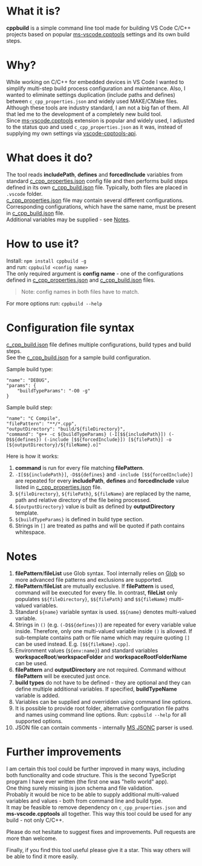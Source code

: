 # What it is?
**cppbuild** is a simple command line tool made for building VS Code C/C++ projects based on popular [ms-vscode.cpptools](https://marketplace.visualstudio.com/items?itemName=ms-vscode.cpptools) settings and its own build steps.

# Why?
While working on C/C++ for embedded devices in VS Code I wanted to simplify multi-step build process configuration and maintenance. Also, I wanted to eliminate settings duplication (include paths and defines) between `c_cpp_properties.json` and widely used MAKE/CMake files. Although these tools are industry standard, I am not a big fan of them. All that led me to the development of a completely new build tool.  
Since [ms-vscode.cpptools](https://marketplace.visualstudio.com/items?itemName=ms-vscode.cpptools) extension is popular and widely used, I adjusted to the status quo and used `c_cpp_properties.json` as it was, instead of supplying my own settings via [vscode-cpptools-api](https://github.com/Microsoft/vscode-cpptools-api).

# What does it do?
The tool reads **includePath**, **defines** and **forcedInclude** variables from standard [c_cpp_properties.json](c_cpp_properties.json) config file and then performs build steps defined in its own [c_cpp_build.json](c_cpp_build.json) file. Typically, both files are placed in `.vscode` folder.  
[c_cpp_properties.json](c_cpp_properties.json) file may contain several different configurations. Corresponding configurations, which have the same name, must be present in [c_cpp_build.json](c_cpp_build.json) file.  
Additional variables may be supplied - see [Notes](#Notes).

# How to use it?
Install: `npm install cppbuild -g`  
and run: `cppbuild <config name>`  
The only required argument is **config name** - one of the configurations defined in [c_cpp_properties.json](c_cpp_properties.json) and [c_cpp_build.json](c_cpp_build.json) files.
> Note: config names in both files have to match.

For more options run: `cppbuild --help`

# Configuration file syntax
[c_cpp_build.json](c_cpp_build.json) file defines multiple configurations, build types and build steps.  
See the [c_cpp_build.json](c_cpp_build.json) for a sample build configuration.

Sample build type:
```
"name": "DEBUG",
"params": {
    "buildTypeParams": "-O0 -g"
}
```
Sample build step:
```
"name": "C Compile",
"filePattern": "**/*.cpp",
"outputDirectory": "build/${fileDirectory}",
"command": "g++ -c ${buildTypeParams} (-I[$${includePath}]) (-D$${defines}) (-include [$${forcedInclude}]) [${filePath}] -o [${outputDirectory}/${fileName}.o]"
```
Here is how it works:
1. **command** is run for every file matching **filePattern**.  
1. `-I[$${includePath}]`, `-D$${defines}` and `-include [$${forcedInclude}]` are repeated for every **includePath**, **defines** and **forcedInclude** value listed in [c_cpp_properties.json](c_cpp_properties.json) file.  
1. `${fileDirectory}`, `${filePath}`, `${fileName}` are replaced by the name, path and relative directory of the file being processed.
1. `${outputDirectory}` value is built as defined by **outputDirectory** template.
1. `${buildTypeParams}` is defined in build type section.
1. Strings in `[]` are treated as paths and will be quoted if path contains whitespace.

# Notes
1. **filePattern**/**fileList** use Glob syntax. Tool internally relies on [Glob](https://github.com/isaacs/node-glob) so more advanced file patterns and exclusions are supported.
1. **filePattern**/**fileList** are mutually exclusive. If **filePattern** is used, command will be executed for every file. In contrast, **fileList** only populates `$${fileDirectory}`, `$${filePath}` and `$${fileName}` multi-valued variables.
1. Standard `${name}` variable syntax is used. `$${name}` denotes multi-valued variable.
1. Strings in `()` (e.g. `(-D$${defines})`) are repeated for every variable value inside. Therefore, only one multi-valued variable inside `()` is allowed. If sub-template contains path or file name which may require quoting `[]` can be used instead. E.g. `[$${fileName}.cpp]`.
1. Environment values (`${env:name}`) and standard variables **workspaceRoot**/**workspaceFolder** and **workspaceRootFolderName** can be used.
1. **filePattern** and **outputDirectory** are not required. Command without **filePattern** will be executed just once.
1. **build types** do not have to be defined - they are optional and they can define multiple additional variables. If specified, **buildTypeName** variable is added.
1. Variables can be supplied and overridden using command line options.
1. It is possible to provide root folder, alternative configuration file paths and names using command line options. Run: `cppbuild --help` for all supported options.
1. JSON file can contain comments - internally [MS JSONC](https://github.com/microsoft/node-jsonc-parser) parser is used.

# Further improvements
I am certain this tool could be further improved in many ways, including both functionality and code structure. This is the second TypeScript program I have ever written (the first one was "hello world" app).  
One thing surely missing is json schema and file validation.  
Probably it would be nice to be able to supply additional multi-valued variables and values - both from command line and build type.  
It may be feasible to remove dependency on `c_cpp_properties.json` and **ms-vscode.cpptools** all together. This way this tool could be used for any build - not only C/C++.

Please do not hesitate to suggest fixes and improvements. Pull requests are more than welcome.

Finally, if you find this tool useful please give it a star. This way others will be able to find it more easily.